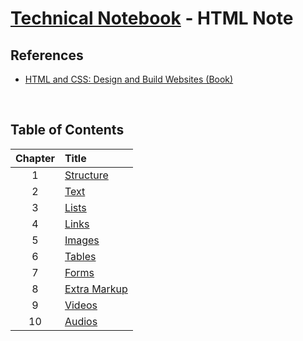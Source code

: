 # [Technical Notebook](../README.md) - HTML Note
## References
- [HTML and CSS: Design and Build Websites (Book)](https://www.wiley.com/en-gb/HTML+and+CSS%3A+Design+and+Build+Websites-p-9781118008188)

<br />

## Table of Contents
| Chapter | Title |
| :-: | :- |
| 1 | [Structure](notes/Chapter_1.md) |
| 2 | [Text](notes/Chapter_2.md) |
| 3 | [Lists](notes/Chapter_3.md) |
| 4 | [Links](notes/Chapter_4.md) |
| 5 | [Images](notes/Chapter_5.md) |
| 6 | [Tables](notes/Chapter_6.md) |
| 7 | [Forms](notes/Chapter_7.md) |
| 8 | [Extra Markup](notes/Chapter_8.md) |
| 9 | [Videos](notes/Chapter_9.md) |
| 10 | [Audios](notes/Chapter_10.md) |

<br />
